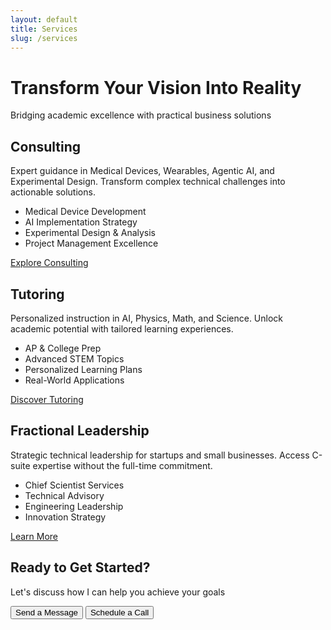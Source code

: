 ```yaml
---
layout: default
title: Services
slug: /services
---
```


<div class="services-hero">
  <h1 class="services-title">Transform Your Vision Into Reality</h1>
  <p class="services-subtitle">Bridging academic excellence with practical business solutions</p>
</div>

<div class="services-container">
  <div class="service-card">
    <div class="service-icon"></div>
    <h2>Consulting</h2>
    <p class="service-description">Expert guidance in Medical Devices, Wearables, Agentic AI, and Experimental Design. Transform complex technical challenges into actionable solutions.</p>
    <ul class="service-highlights">
      <li>Medical Device Development</li>
      <li>AI Implementation Strategy</li>
      <li>Experimental Design & Analysis</li>
      <li>Project Management Excellence</li>
    </ul>
    <div class="service-cta">
      <a href="/consulting" class="btn btn-primary">Explore Consulting</a>
    </div>
  </div>

  <div class="service-card">
    <div class="service-icon"></div>
    <h2>Tutoring</h2>
    <p class="service-description">Personalized instruction in AI, Physics, Math, and Science. Unlock academic potential with tailored learning experiences.</p>
    <ul class="service-highlights">
      <li>AP & College Prep</li>
      <li>Advanced STEM Topics</li>
      <li>Personalized Learning Plans</li>
      <li>Real-World Applications</li>
    </ul>
    <div class="service-cta">
      <a href="/tutoring" class="btn btn-primary">Discover Tutoring</a>
    </div>
  </div>

  <div class="service-card">
    <div class="service-icon"></div>
    <h2>Fractional Leadership</h2>
    <p class="service-description">Strategic technical leadership for startups and small businesses. Access C-suite expertise without the full-time commitment.</p>
    <ul class="service-highlights">
      <li>Chief Scientist Services</li>
      <li>Technical Advisory</li>
      <li>Engineering Leadership</li>
      <li>Innovation Strategy</li>
    </ul>
    <div class="service-cta">
      <a href="/fractional-leadership" class="btn btn-primary">Learn More</a>
    </div>
  </div>
</div>

<div class="services-cta-section">
  <h2>Ready to Get Started?</h2>
  <p>Let's discuss how I can help you achieve your goals</p>
  <div class="cta-buttons">
    <button class="btn btn-secondary" onclick="openContactModal()">Send a Message</button>
    <button class="btn btn-schedule" data-cal-link="jhclarke/consultation" data-cal-namespace="consultation" data-cal-config='{"layout":"month_view"}'>Schedule a Call</button>
  </div>
</div>

